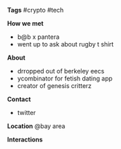 **Tags**
#crypto #tech 

**How we met**
- b@b x pantera
- went up to ask about rugby t shirt

**About**
- drropped out of berkeley eecs
- ycombinator for fetish dating app
- creator of genesis critterz

**Contact**
- twitter

**Location**
@bay area

**Interactions**
